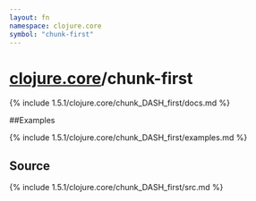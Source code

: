 ```yaml
---
layout: fn
namespace: clojure.core
symbol: "chunk-first"
---
```


# [clojure.core](../)/chunk-first

{% include 1.5.1/clojure.core/chunk_DASH_first/docs.md %}

##Examples

{% include 1.5.1/clojure.core/chunk_DASH_first/examples.md %}
## Source
{% include 1.5.1/clojure.core/chunk_DASH_first/src.md %}

